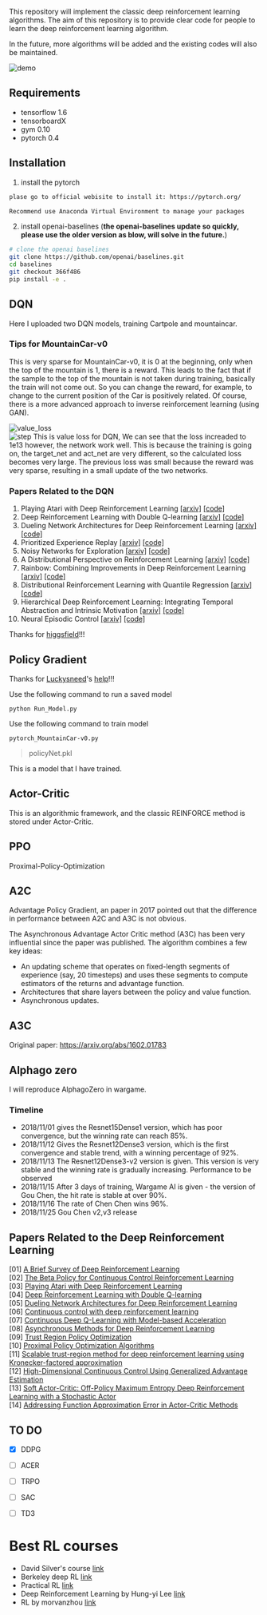 This repository will implement the classic deep reinforcement learning algorithms. The aim of this repository is to provide clear code for people to learn the deep reinforcement learning algorithm. 

In the future, more algorithms will be added and the existing codes will also be maintained.

![demo](figures/demo.gif)  
## Requirements

- tensorflow 1.6
- tensorboardX
- gym 0.10
- pytorch 0.4

## Installation
1. install the pytorch
```bash
plase go to official webisite to install it: https://pytorch.org/

Recommend use Anaconda Virtual Environment to manage your packages

```
2. install openai-baselines (**the openai-baselines update so quickly, please use the older version as blow, will solve in the future.**)
```bash
# clone the openai baselines
git clone https://github.com/openai/baselines.git
cd baselines
git checkout 366f486
pip install -e .

```

## DQN

Here I uploaded two DQN models, training Cartpole and mountaincar.

### Tips for MountainCar-v0

This is very sparse for MountainCar-v0, it is 0 at the beginning, only when the top of the mountain is 1, there is a reward. This leads to the fact that if the sample to the top of the mountain is not taken during training, basically the train will not come out. So you can change the reward, for example, to change to the current position of the Car is positively related. Of course, there is a more advanced approach to inverse reinforcement learning (using GAN).

![value_loss](Char1%20DQN/DQN/pic/value_loss.jpg)   
![step](Char1%20DQN/DQN/pic/finish_episode.jpg) 
This is value loss for DQN, We can see that the loss increaded to 1e13 however, the network work well. This is because the training is going on, the target_net and act_net are very different, so the calculated loss becomes very large. The previous loss was small because the reward was very sparse, resulting in a small update of the two networks.

### Papers Related to the DQN


  1. Playing Atari with Deep Reinforcement Learning [[arxiv]](https://www.cs.toronto.edu/~vmnih/docs/dqn.pdf) [[code]](https://github.com/higgsfield/RL-Adventure/blob/master/1.dqn.ipynb)
  2. Deep Reinforcement Learning with Double Q-learning [[arxiv]](https://arxiv.org/abs/1509.06461) [[code]](https://github.com/higgsfield/RL-Adventure/blob/master/2.double%20dqn.ipynb)
  3. Dueling Network Architectures for Deep Reinforcement Learning [[arxiv]](https://arxiv.org/abs/1511.06581) [[code]](https://github.com/higgsfield/RL-Adventure/blob/master/3.dueling%20dqn.ipynb)
  4. Prioritized Experience Replay [[arxiv]](https://arxiv.org/abs/1511.05952) [[code]](https://github.com/higgsfield/RL-Adventure/blob/master/4.prioritized%20dqn.ipynb)
  5. Noisy Networks for Exploration [[arxiv]](https://arxiv.org/abs/1706.10295) [[code]](https://github.com/higgsfield/RL-Adventure/blob/master/5.noisy%20dqn.ipynb)
  6. A Distributional Perspective on Reinforcement Learning [[arxiv]](https://arxiv.org/pdf/1707.06887.pdf) [[code]](https://github.com/higgsfield/RL-Adventure/blob/master/6.categorical%20dqn.ipynb)
  7. Rainbow: Combining Improvements in Deep Reinforcement Learning [[arxiv]](https://arxiv.org/abs/1710.02298) [[code]](https://github.com/higgsfield/RL-Adventure/blob/master/7.rainbow%20dqn.ipynb)
  8. Distributional Reinforcement Learning with Quantile Regression [[arxiv]](https://arxiv.org/pdf/1710.10044.pdf) [[code]](https://github.com/higgsfield/RL-Adventure/blob/master/8.quantile%20regression%20dqn.ipynb)
  9. Hierarchical Deep Reinforcement Learning: Integrating Temporal Abstraction and Intrinsic Motivation  [[arxiv]](https://arxiv.org/abs/1604.06057) [[code]](https://github.com/higgsfield/RL-Adventure/blob/master/9.hierarchical%20dqn.ipynb)
  10. Neural Episodic Control [[arxiv]](https://arxiv.org/pdf/1703.01988.pdf) [[code]](#)

Thanks for [higgsfield](https://github.com/higgsfield)!!!

## Policy Gradient

Thanks for [Luckysneed](https://github.com/luckysneed)'s [help](https://github.com/sweetice/Deep-reinforcement-learning-with-pytorch/blob/master/Char2%20Policy%20Gradient/REINFORCE_with_Baseline.py)!!!

Use the following command to run a saved model


```
python Run_Model.py
```


Use the following command to train model


```
pytorch_MountainCar-v0.py
```



> policyNet.pkl

This is a model that I have trained.


## Actor-Critic

This is an algorithmic framework, and the classic REINFORCE method is stored under Actor-Critic.

## PPO

Proximal-Policy-Optimization

## A2C

Advantage Policy Gradient, an paper in 2017 pointed out that the difference in performance between A2C and A3C is not obvious.

The Asynchronous Advantage Actor Critic method (A3C) has been very influential since the paper was published. The algorithm combines a few key ideas:

- An updating scheme that operates on fixed-length segments of experience (say, 20 timesteps) and uses these segments to compute estimators of the returns and advantage function.
- Architectures that share layers between the policy and value function.
- Asynchronous updates.

## A3C

Original paper: https://arxiv.org/abs/1602.01783

## Alphago zero 

I will reproduce AlphagoZero in wargame.

### Timeline

- 2018/11/01 gives the Resnet15Dense1 version, which has poor convergence, but the winning rate can reach 85%.
- 2018/11/12 Gives the Resnet12Dense3 version, which is the first convergence and stable trend, with a winning percentage of 92%.
- 2018/11/13 The Resnet12Dense3-v2 version is given. This version is very stable and the winning rate is gradually increasing. Performance to be observed
- 2018/11/15 After 3 days of training, Wargame AI is given - the version of Gou Chen, the hit rate is stable at over 90%.
- 2018/11/16 The rate of Chen Chen wins 96%.
- 2018/11/25 Gou Chen v2,v3 release


## Papers Related to the Deep Reinforcement Learning
[01] [A Brief Survey of Deep Reinforcement Learning](https://arxiv.org/abs/1708.05866)  
[02] [The Beta Policy for Continuous Control Reinforcement Learning](https://www.ri.cmu.edu/wp-content/uploads/2017/06/thesis-Chou.pdf)  
[03] [Playing Atari with Deep Reinforcement Learning](https://www.cs.toronto.edu/~vmnih/docs/dqn.pdf)  
[04] [Deep Reinforcement Learning with Double Q-learning](https://arxiv.org/abs/1509.06461)  
[05] [Dueling Network Architectures for Deep Reinforcement Learning](https://arxiv.org/abs/1511.06581)  
[06] [Continuous control with deep reinforcement learning](https://arxiv.org/abs/1509.02971)  
[07] [Continuous Deep Q-Learning with Model-based Acceleration](https://arxiv.org/abs/1603.00748)  
[08] [Asynchronous Methods for Deep Reinforcement Learning](https://arxiv.org/abs/1602.01783)  
[09] [Trust Region Policy Optimization](https://arxiv.org/abs/1502.05477)  
[10] [Proximal Policy Optimization Algorithms](https://arxiv.org/abs/1707.06347)  
[11] [Scalable trust-region method for deep reinforcement learning using Kronecker-factored approximation](https://arxiv.org/abs/1708.05144)  
[12] [High-Dimensional Continuous Control Using Generalized Advantage Estimation](https://arxiv.org/abs/1506.02438)  
[13] [Soft Actor-Critic: Off-Policy Maximum Entropy Deep Reinforcement Learning with a Stochastic Actor](https://arxiv.org/abs/1801.01290)  
[14] [Addressing Function Approximation Error in Actor-Critic Methods](https://arxiv.org/abs/1802.09477)  

## TO DO
- [x] DDPG
- [ ] ACER
- [ ] TRPO
- [ ] SAC
- [ ] TD3


# Best RL courses
- David Silver's course [link](http://www0.cs.ucl.ac.uk/staff/d.silver/web/Teaching.html)
- Berkeley deep RL [link](http://rll.berkeley.edu/deeprlcourse/)
- Practical RL [link](https://github.com/yandexdataschool/Practical_RL)
- Deep Reinforcement Learning by Hung-yi Lee [link](https://www.youtube.com/playlist?list=PLJV_el3uVTsODxQFgzMzPLa16h6B8kWM_)  
- RL by morvanzhou [link](https://morvanzhou.github.io/tutorials/machine-learning/reinforcement-learning/)
